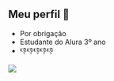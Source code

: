## Meu perfil 🤙

- Por obrigação
- Estudante do Alura
3º ano
- 👎👎👎👎👎


![](https://media1.tenor.com/m/t7VU8jVJGW4AAAAC/pode-n-mano.gif)
